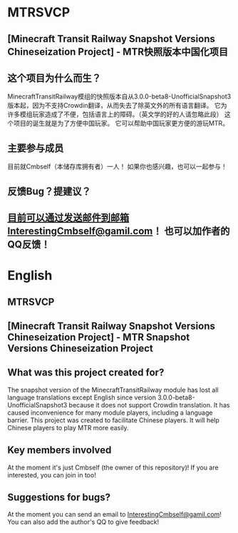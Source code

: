 # MTRSVCP
## [Minecraft Transit Railway Snapshot Versions Chineseization Project] - MTR快照版本中国化项目
## 这个项目为什么而生？
MinecraftTransitRailway模组的快照版本自从3.0.0-beta8-UnofficialSnapshot3版本起，因为不支持Crowdin翻译，从而失去了除英文外的所有语言翻译。
它为许多模组玩家造成了不便，包括语言上的障碍。（英文学的好的人请忽略此段）
这个项目的诞生就是为了方便中国玩家。
它可以帮助中国玩家更方便的游玩MTR。
## 主要参与成员
目前就Cmbself（本储存库拥有者）一人！
如果你也感兴趣，也可以一起参与！
## 反馈Bug？提建议？
目前可以通过发送邮件到邮箱InterestingCmbself@gamil.com！
也可以加作者的QQ反馈！
--------------------------------
# English
## MTRSVCP
## [Minecraft Transit Railway Snapshot Versions Chineseization Project] - MTR Snapshot Versions Chineseization Project
## What was this project created for?
The snapshot version of the MinecraftTransitRailway module has lost all language translations except English since version 3.0.0-beta8-UnofficialSnapshot3 because it does not support Crowdin translation.
It has caused inconvenience for many module players, including a language barrier. 
This project was created to facilitate Chinese players.
It will help Chinese players to play MTR more easily.
## Key members involved
At the moment it's just Cmbself (the owner of this repository)!
If you are interested, you can join in too!
## Suggestions for bugs?
At the moment you can send an email to InterestingCmbself@gamil.com!
You can also add the author's QQ to give feedback!
